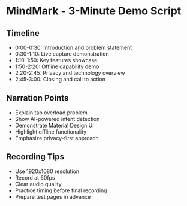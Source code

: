 # MindMark - 3-Minute Demo Script

## Timeline
- 0:00-0:30: Introduction and problem statement
- 0:30-1:10: Live capture demonstration
- 1:10-1:50: Key features showcase
- 1:50-2:20: Offline capability demo
- 2:20-2:45: Privacy and technology overview
- 2:45-3:00: Closing and call to action

## Narration Points
- Explain tab overload problem
- Show AI-powered intent detection
- Demonstrate Material Design UI
- Highlight offline functionality
- Emphasize privacy-first approach

## Recording Tips
- Use 1920x1080 resolution
- Record at 60fps
- Clear audio quality
- Practice timing before final recording
- Prepare test pages in advance
